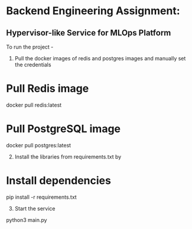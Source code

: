 # Backend Engineering Assignment:

## Hypervisor-like Service for MLOps Platform

To run the project -

1) Pull the docker images of redis and postgres images and manually set the credentials 

# Pull Redis image
docker pull redis:latest

# Pull PostgreSQL image
docker pull postgres:latest

2) Install the libraries from requirements.txt by

# Install dependencies
pip install -r requirements.txt


3) Start the service

python3 main.py
